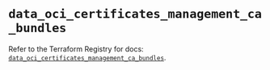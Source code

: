 # `data_oci_certificates_management_ca_bundles`

Refer to the Terraform Registry for docs: [`data_oci_certificates_management_ca_bundles`](https://registry.terraform.io/providers/oracle/oci/6.37.0/docs/data-sources/certificates_management_ca_bundles).
